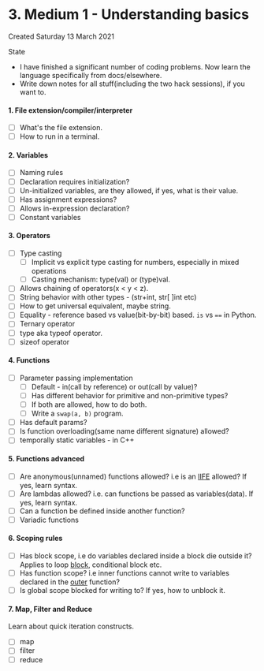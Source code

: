 # 3. Medium 1 - Understanding basics
Created Saturday 13 March 2021

State

* I have finished a significant number of coding problems. Now learn the language specifically from docs/elsewhere. 
* Write down notes for all stuff(including the two hack sessions), if you want to.


#### 1. File extension/compiler/interpreter

* ☐ What's the file extension.
* ☐ How to run in a terminal.


#### 2. Variables

* ☐ Naming rules
* ☐ Declaration requires initialization?
* ☐ Un-initialized variables, are they allowed, if yes, what is their value.
* ☐ Has assignment expressions?
* ☐ Allows in-expression declaration?
* ☐ Constant variables


#### 3. Operators

* ☐ Type casting
	* ☐ Implicit vs explicit type casting for numbers, especially in mixed operations
	* ☐ Casting mechanism: type(val) or (type)val.
* ☐ Allows chaining of operators(x < y < z).
* ☐ String behavior with other types - (str+int, str[ ]int etc)
* ☐ How to get universal equivalent, maybe string.
* ☐ Equality - reference based vs value(bit-by-bit) based. ``is`` vs ``==`` in Python.
* ☐ Ternary operator
* ☐ type aka typeof operator.
* ☐ sizeof operator


#### 4. Functions

* ☐ Parameter passing implementation
	* ☐ Default - in(call by reference) or out(call by value)?
	* ☐ Has different behavior for primitive and non-primitive types?
	* ☐ If both are allowed, how to do both.
	* ☐ Write a ``swap(a, b)`` program.
* ☐ Has default params?
* ☐ Is function overloading(same name different signature) allowed?
* ☐ temporally static variables - in C++


#### 5. Functions advanced

* ☐ Are anonymous(unnamed) functions allowed? i.e is an [IIFE](https://en.wikipedia.org/wiki/Immediately_invoked_function_expression) allowed? If yes, learn syntax.
* ☐ Are lambdas allowed? i.e. can functions be passed as variables(data). If yes, learn syntax.
* ☐ Can a function be defined inside another function?
* ☐ Variadic functions


#### 6. Scoping rules

* ☐ Has block scope, i.e do variables declared inside a block die outside it? Applies to loop [block](./3._Medium_1_-_Understanding_basics/block_scope.py), conditional block etc.
* ☐ Has function scope? i.e inner functions cannot write to variables declared in the [outer](./3._Medium_1_-_Understanding_basics/function_scope.py) function?
* ☐ Is global scope blocked for writing to? If yes, how to unblock it.


#### 7. Map, Filter and Reduce
Learn about quick iteration constructs.

* ☐ map
* ☐ filter
* ☐ reduce


